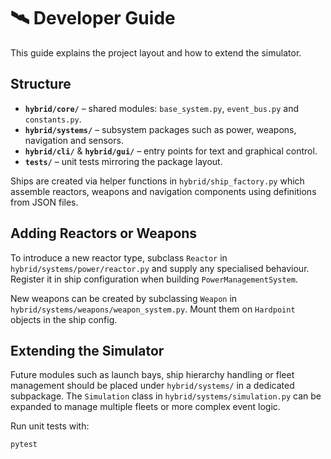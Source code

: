# 🛰️ Developer Guide

This guide explains the project layout and how to extend the simulator.

## Structure

- **`hybrid/core/`** – shared modules: `base_system.py`, `event_bus.py` and `constants.py`.
- **`hybrid/systems/`** – subsystem packages such as power, weapons, navigation and sensors.
- **`hybrid/cli/`** & **`hybrid/gui/`** – entry points for text and graphical control.
- **`tests/`** – unit tests mirroring the package layout.

Ships are created via helper functions in `hybrid/ship_factory.py` which assemble reactors, weapons and navigation components using definitions from JSON files.

## Adding Reactors or Weapons

To introduce a new reactor type, subclass `Reactor` in `hybrid/systems/power/reactor.py` and supply any specialised behaviour. Register it in ship configuration when building `PowerManagementSystem`.

New weapons can be created by subclassing `Weapon` in `hybrid/systems/weapons/weapon_system.py`. Mount them on `Hardpoint` objects in the ship config.

## Extending the Simulator

Future modules such as launch bays, ship hierarchy handling or fleet management should be placed under `hybrid/systems/` in a dedicated subpackage. The `Simulation` class in `hybrid/systems/simulation.py` can be expanded to manage multiple fleets or more complex event logic.

Run unit tests with:
```bash
pytest
```
